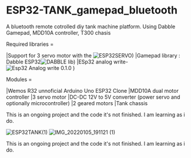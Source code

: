 # ESP32-TANK_gamepad_bluetooth
A bluetooth remote cotrolled diy tank machine platform. Using Dabble Gamepad, MDD10A controller, T300 chasis

Required libraries =

|Support for 3 servo motor with the ![ESP32SERVO)](https://github.com/STEMpedia/Dabble)
|Gamepad library : Dabble ESP32![DABBLE lib)](https://github.com/STEMpedia/Dabble)
|ESp32 analog write-![Esp32 Analog write 0.1.0 )](https://www.arduino.cc/reference/en/libraries/esp32-analogwrite/)

Modules =

|Wemos R32 unnoficial Arduino Uno ESP32 Clone
|MDD10A dual motor controller 
|3 servo motor
|DC-DC 12V to 5V converter (power servo and optionally microcontroller)
|2 geared motors
|Tank chassis


This is an ongoing project and the code it's not finished. I am learning as i do.





![ESP32TANK(1)](https://user-images.githubusercontent.com/16311096/150753522-0e6289ba-77df-4ef5-adce-b3d14c208d27.jpg)
![IMG_20220105_191121 (1)](https://user-images.githubusercontent.com/16311096/150753539-d7de9401-07fa-4d01-aed4-9a9ded117269.jpg)

This is an ongoing project and the code it's not finished. I am learning as i do.
